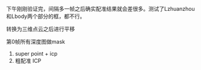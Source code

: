 下午刚刚验证完，间隔多一帧之后确实配准结果就会差很多。测试了Lzhuanzhou和Lbody两个部分的框，都不行。



转换为三维点云之后进行平移

第0帧所有深度图做mask


1. super point + icp
2. 粗配准 ICP
